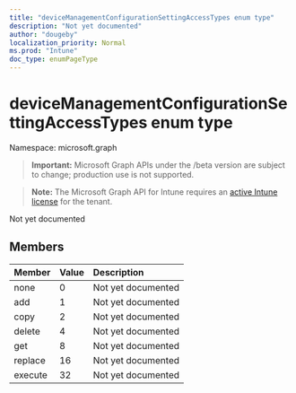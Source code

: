 ```yaml
---
title: "deviceManagementConfigurationSettingAccessTypes enum type"
description: "Not yet documented"
author: "dougeby"
localization_priority: Normal
ms.prod: "Intune"
doc_type: enumPageType
---
```


# deviceManagementConfigurationSettingAccessTypes enum type

Namespace: microsoft.graph

> **Important:** Microsoft Graph APIs under the /beta version are subject to change; production use is not supported.

> **Note:** The Microsoft Graph API for Intune requires an [active Intune license](https://go.microsoft.com/fwlink/?linkid=839381) for the tenant.

Not yet documented

## Members
|Member|Value|Description|
|:---|:---|:---|
|none|0|Not yet documented|
|add|1|Not yet documented|
|copy|2|Not yet documented|
|delete|4|Not yet documented|
|get|8|Not yet documented|
|replace|16|Not yet documented|
|execute|32|Not yet documented|



